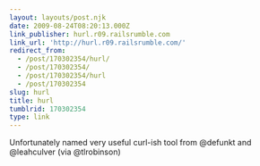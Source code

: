 ```yaml
---
layout: layouts/post.njk
date: 2009-08-24T08:20:13.000Z
link_publisher: hurl.r09.railsrumble.com
link_url: 'http://hurl.r09.railsrumble.com/'
redirect_from:
  - /post/170302354/hurl/
  - /post/170302354/
  - /post/170302354/hurl
  - /post/170302354
slug: hurl
title: hurl
tumblrid: 170302354
type: link
---
```

<p>Unfortunately named very useful curl-ish tool from @defunkt and @leahculver (via @tlrobinson)</p>
